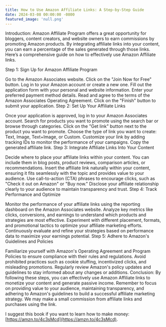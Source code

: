 ```yaml
---
title: How to Use Amazon Affiliate Links: A Step-by-Step Guide
date: 2024-03-08 00:00:00 -0800
featured_image: 'null.png'
---
```


Introduction:
Amazon Affiliate Program offers a great opportunity for bloggers, content creators, and website owners to earn commissions by promoting Amazon products. By integrating affiliate links into your content, you can earn a percentage of the sales generated through those links. Here’s a comprehensive guide on how to effectively use Amazon Affiliate links.

Step 1: Sign Up for Amazon Affiliate Program

Go to the Amazon Associates website.
Click on the "Join Now for Free" button.
Log in to your Amazon account or create a new one.
Fill out the application form with your personal and website information.
Enter your preferred payment method details.
Read and agree to the terms of the Amazon Associates Operating Agreement.
Click on the "Finish" button to submit your application.
Step 2: Set Up Your Affiliate Links

Once your application is approved, log in to your Amazon Associates account.
Search for products you want to promote using the search bar or browse through categories.
Click on the "Get link" button next to the product you want to promote.
Choose the type of link you want to create: Text, Image, Text+Image, or Custom.
Customize your link by adding tracking IDs to monitor the performance of your campaigns.
Copy the generated affiliate link.
Step 3: Integrate Affiliate Links Into Your Content

Decide where to place your affiliate links within your content. You can include them in blog posts, product reviews, comparison articles, or recommendations.
Insert the affiliate link naturally within your content, ensuring it fits seamlessly with the topic and provides value to your audience.
Use call-to-action (CTA) phrases to encourage clicks, such as "Check it out on Amazon" or "Buy now."
Disclose your affiliate relationship clearly to your audience to maintain transparency and trust.
Step 4: Track Performance and Optimize

Monitor the performance of your affiliate links using the reporting dashboard on the Amazon Associates website.
Analyze key metrics like clicks, conversions, and earnings to understand which products and strategies are most effective.
Experiment with different placement, formats, and promotional tactics to optimize your affiliate marketing efforts.
Continuously evaluate and refine your strategies based on performance data to maximize your earnings potential.
Step 5: Adhere to Amazon's Guidelines and Policies

Familiarize yourself with Amazon's Operating Agreement and Program Policies to ensure compliance with their rules and regulations.
Avoid prohibited practices such as cookie stuffing, incentivized clicks, and misleading promotions.
Regularly review Amazon's policy updates and guidelines to stay informed about any changes or additions.
Conclusion:
By following these steps, you can effectively use Amazon Affiliate links to monetize your content and generate passive income. Remember to focus on providing value to your audience, maintaining transparency, and adhering to Amazon's guidelines to build a successful affiliate marketing strategy.
We may make a small commission from affiliate links and purchases using the link.

I suggest this book if you want to learn how to make money: [https://amzn.to/4c3sMcd](https://amzn.to/4c3sMcd). 
